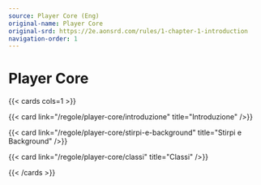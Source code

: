 ```yaml
---
source: Player Core (Eng)
original-name: Player Core
original-srd: https://2e.aonsrd.com/rules/1-chapter-1-introduction
navigation-order: 1
---
```


# Player Core

{{< cards cols=1 >}}

{{< card link="/regole/player-core/introduzione" title="Introduzione" />}}

{{< card link="/regole/player-core/stirpi-e-background" title="Stirpi e Background" />}}

{{< card link="/regole/player-core/classi" title="Classi" />}}

{{< /cards >}}
